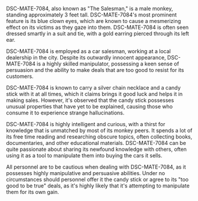 DSC-MATE-7084, also known as "The Salesman," is a male monkey, standing approximately 3 feet tall. DSC-MATE-7084's most prominent feature is its blue clown eyes, which are known to cause a mesmerizing effect on its victims as they gaze into them. DSC-MATE-7084 is often seen dressed smartly in a suit and tie, with a gold earring pierced through its left ear.

DSC-MATE-7084 is employed as a car salesman, working at a local dealership in the city. Despite its outwardly innocent appearance, DSC-MATE-7084 is a highly skilled manipulator, possessing a keen sense of persuasion and the ability to make deals that are too good to resist for its customers.

DSC-MATE-7084 is known to carry a silver chain necklace and a candy stick with it at all times, which it claims brings it good luck and helps it in making sales. However, it's observed that the candy stick possesses unusual properties that have yet to be explained, causing those who consume it to experience strange hallucinations.

DSC-MATE-7084 is highly intelligent and curious, with a thirst for knowledge that is unmatched by most of its monkey peers. It spends a lot of its free time reading and researching obscure topics, often collecting books, documentaries, and other educational materials. DSC-MATE-7084 can be quite passionate about sharing its newfound knowledge with others, often using it as a tool to manipulate them into buying the cars it sells.

All personnel are to be cautious when dealing with DSC-MATE-7084, as it possesses highly manipulative and persuasive abilities. Under no circumstances should personnel offer it the candy stick or agree to its "too good to be true" deals, as it's highly likely that it's attempting to manipulate them for its own gain.